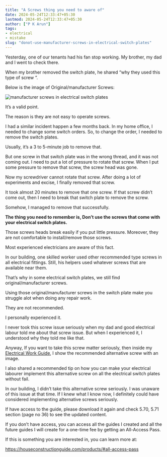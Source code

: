 ```yaml
---
title: "A Screws thing you need to aware of"
date: 2024-05-24T12:33:47+05:30
lastmod: 2024-05-24T12:33:47+05:30
author: ["P K Arun"]
tags: 
- electrical
- mistake
slug: "donot-use-manufacturer-screws-in-electrical-switch-plates"
---
```

Yesterday, one of our tenants had his fan stop working. My brother, my dad and I went to check there.

When my brother removed the switch plate, he shared “why they used this type of screw “. 

Below is the image of Original/manufacturer Screws:

![manufacturer screws in electrical switch plates](/images/2024/05/original-screws.jpg "manufacturer screws in electrical switch plates")

It’s a valid point. 

The reason is they are not easy to operate screws. 

I had a similar incident happen a few months back. In my home office, I needed to change some switch orders. So, to change the order, I needed to remove the switch plates.

Usually, it’s a 3 to 5-minute job to remove that.

But one screw in that switch plate was in the wrong thread, and it was not coming out. I need to put a lot of pressure to rotate that screw. When I put some pressure to remove that screw, the screw head was gone. 

Now my screwdriver cannot rotate that screw. After doing a lot of experiments and excise, I finally removed that screw. 

It took almost 20 minutes to remove that one screw. If that screw didn’t come out, then I need to break that switch plate to remove the screw.

Somehow, I managed to remove that successfully.

**The thing you need to remember is, Don’t use the screws that come with your electrical switch plates.**

Those screws heads break easily if you put little pressure. Moreover, they are not comfortable to install/remove those screws. 

Most experienced electricians are aware of this fact. 

In our building, one skilled worker used other recommended type screws in all electrical fittings. Still, his helpers used whatever screws that are available near them.

That’s why in some electrical switch plates, we still find original/manufacturer screws. 

Using those original/manufacturer screws in the switch plate make you struggle alot when doing any repair work. 

They are not recommended. 

I personally experienced it. 

I never took this screw issue seriously when my dad and good electrical labour told me about that screw issue. But when I experienced it, I understood why they told me like that.

Anyway, If you want to take this screw matter seriously, then inside my [Electrical Work Guide](https://houseconstructionguide.com/electrical-work-guide/), I show the recommended alternative screw with an image. 

I also shared a recommended tip on how you can make your electrical labourer implement this alternative screw on all the electrical switch plates without fail. 

In our building, I didn’t take this alternative screw seriously. I was unaware of this issue at that time. If I knew what I know now, I definitely could have considered implementing alternative screws seriously.

If have access to the guide, please download it again and check 5.70, 5.71 section (page no 36) to see the updated content.

If you don’t have access, you can access all the guides I created and all the future guides I will create for a one-time fee by getting an All-Access Pass. 

If this is something you are interested in, you can learn more at:

https://houseconstructionguide.com/products/#all-access-pass